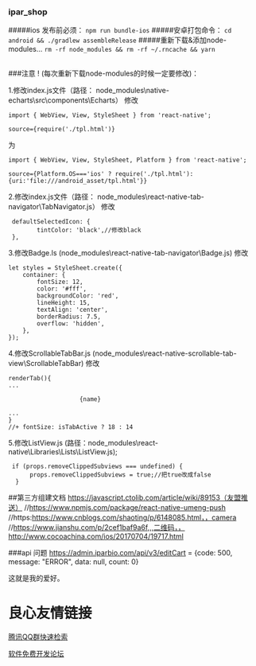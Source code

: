 ### ipar_shop
#####ios 发布前必须：
`npm run bundle-ios`
#####安卓打包命令：
`cd android && ./gradlew assembleRelease`
#####重新下载&添加node-modules...
`rm -rf node_modules && rm -rf ~/.rncache && yarn`

##
###注意 !  (每次重新下载node-modules的时候一定要修改)：

1.修改index.js文件（路径： node_modules\native-echarts\src\components\Echarts） 
  修改


````
import { WebView, View, StyleSheet } from 'react-native';

source={require('./tpl.html')}
````
为
````
import { WebView, View, StyleSheet, Platform } from 'react-native';

source={Platform.OS==='ios' ? require('./tpl.html'):{uri:'file:///android_asset/tpl.html'}}
````


2.修改index.js文件（路径： node_modules\react-native-tab-navigator\TabNavigator.js） 修改
```
 defaultSelectedIcon: {
        tintColor: 'black',//修改black
 },
```
3.修改Badge.ls (node_modules\react-native-tab-navigator\Badge.js) 修改
```
let styles = StyleSheet.create({
    container: {
        fontSize: 12,
        color: '#fff',
        backgroundColor: 'red',
        lineHeight: 15,
        textAlign: 'center',
        borderRadius: 7.5,
        overflow: 'hidden',
    },
});
```

4.修改ScrollableTabBar.js (node_modules\react-native-scrollable-tab-view\ScrollableTabBar) 修改
```
renderTab(){
...
 
                    {name}
 
...
}
//+ fontSize: isTabActive ? 18 : 14
```

5.修改ListView.js (路径：node_modules\react-native\Libraries\Lists\ListView.js);
```
 if (props.removeClippedSubviews === undefined) {
      props.removeClippedSubviews = true;//把true改成false
  }
```



##第三方组建文档
https://javascript.ctolib.com/article/wiki/89153（友盟推送）
//https://www.npmjs.com/package/react-native-umeng-push
//https:https://www.cnblogs.com/shaoting/p/6148085.html，，camera
//https://www.jianshu.com/p/2cef1baf9a6f,,,二维码，，http://www.cocoachina.com/ios/20170704/19717.html




###api 问题
https://admin.iparbio.com/api/v3/editCart  =  {code: 500, message: "ERROR", data: null, count: 0}


这就是我的爱好。



 # 良心友情链接

[腾讯QQ群快速检索](http://u.720life.cn/s/8cf73f7c)

[软件免费开发论坛](http://u.720life.cn/s/bbb01dc0)